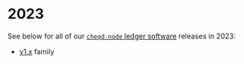 # 2023

See below for all of our [`cheqd-node` ledger software](https://github.com/cheqd/cheqd-node/) releases in 2023:

* [v1.x](1.x.md) family

